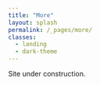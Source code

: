 ```yaml
---
title: "More"
layout: splash
permalink: /_pages/more/
classes:
  - landing
  - dark-theme
---
```

Site under construction.
